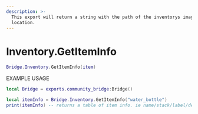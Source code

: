 ```yaml
---
description: >-
  This export will return a string with the path of the inventorys image
  location.
---
```


# Inventory.GetItemInfo

```lua
Bridge.Inventory.GetItemInfo(item)
```

EXAMPLE USAGE

```lua
local Bridge = exports.community_bridge:Bridge()

local itemInfo = Bridge.Inventory.GetItemInfo("water_bottle")
print(itemInfo) -- returns a table of item info. ie name/stack/label/description/image/weight etc
```

